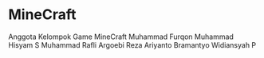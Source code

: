# MineCraft
Anggota Kelompok Game MineCraft
Muhammad Furqon 
Muhammad Hisyam S 
Muhammad Rafli Argoebi 
Reza Ariyanto 
Bramantyo Widiansyah P
